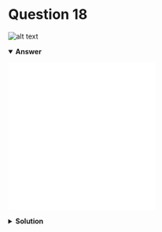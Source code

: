 # Question 18
![alt text](q18.png)

<details open>
<summary><b>Answer</b></summary>

![alt text](a18.txt)
![alt text](a18.py)
</details>

<details>
<summary><b>Solution</b></summary>

![alt text](s18.png)
</details>
